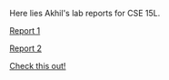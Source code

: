 Here lies Akhil's lab reports for CSE 15L.

[Report 1](./reports/report1.md)

[Report 2](./reports/report2.md)

[Check this out!](!!!.md)
